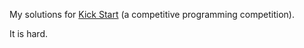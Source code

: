 My solutions for [Kick Start](https://codingcompetitions.withgoogle.com/kickstart/) (a competitive programming competition).

It is hard.
